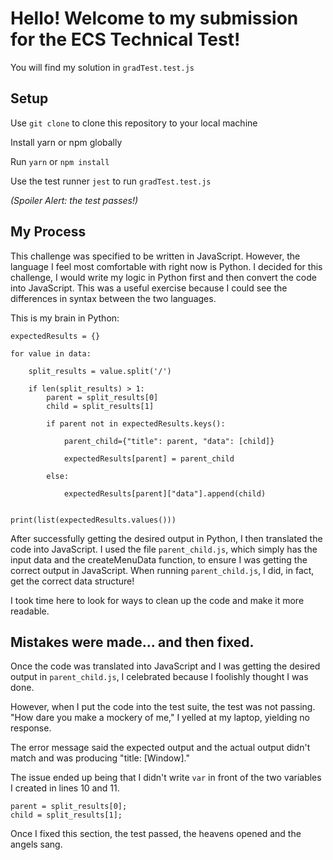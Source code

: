 # Hello! Welcome to my submission for the ECS Technical Test!

You will find my solution in `gradTest.test.js`

## Setup
Use `git clone` to clone this repository to your local machine

Install yarn or npm globally

Run `yarn` or `npm install`

Use the test runner `jest` to run `gradTest.test.js`

*(Spoiler Alert: the test passes!)*

## My Process
This challenge was specified to be written in JavaScript. However, the language I feel most comfortable with right now is Python. I decided for this challenge, I would write my logic in Python first and then convert the code into JavaScript. This was a useful exercise because I could see the differences in syntax between the two languages. 

This is my brain in Python:
    
    expectedResults = {}

    for value in data:

        split_results = value.split('/')

        if len(split_results) > 1:
            parent = split_results[0]
            child = split_results[1]
        
            if parent not in expectedResults.keys():
                
                parent_child={"title": parent, "data": [child]}
                
                expectedResults[parent] = parent_child
                
            else:
                
                expectedResults[parent]["data"].append(child) 
        
            
    print(list(expectedResults.values()))

After successfully getting the desired output in Python, I then translated the code into JavaScript. I used the file `parent_child.js`, which simply has the input data and the createMenuData function, to ensure I was getting the correct output in JavaScript. When running `parent_child.js`, I did, in fact, get the correct data structure! 

I took time here to look for ways to clean up the code and make it more readable. 

## Mistakes were made... and then fixed. 

Once the code was translated into JavaScript and I was getting the desired output in `parent_child.js`, I celebrated because I foolishly thought I was done. 

However, when I put the code into the test suite, the test was not passing. "How dare you make a mockery of me," I yelled at my laptop, yielding no response. 

The error message said the expected output and the actual output didn't match and was producing "title: [Window]."

The issue ended up being that I didn't write `var` in front of the two variables I created in lines 10 and 11.

    parent = split_results[0];
    child = split_results[1];

Once I fixed this section, the test passed, the heavens opened and the angels sang. 

